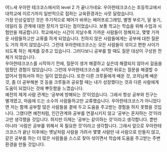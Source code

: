   어느새 우아한 테크코스에서의 level 2 가 끝나가네요. 우아한테크코스는 초등학교에서 대학교에 이르기까지 일반적으로 접하는 교육환경과는 사뭇 달랐습니다.  
  가장 인상깊었던 것은 주기적으로 페어가 바뀌는 페어프로그래밍, 별명 부르기, 말 놓기, 데일리 등 관계에 대한 장치가 있다는 점이었습니다. 보통 학교는 학습을 위해 수업과 시험만을 제공합니다. 학교에서는 시간이 지날수록 가까운 사람들이 정해지고, 몇몇 가까운 사람들하고만 교류를 하게 되었습니다. 친하지 않은 사람들에게는 공부에 대한 질문도 거의 하지 않았습니다. 그런데 우아한테크코스는 모든 사람들이 섞이고 편한 사이가 되도록 하는 체계를 갖추고 있습니다. 그러다보니 공부를 할 때도 질문 대상이 구성원 전체가 되었습니다.  
  우아한테크코스를 시작하기 전에, 질문이 생겨 해결하고 싶은데 해결되지 않아서 걸음을 멈췄던 경험이 많았습니다. 그런데 우아한테크코스를 시작한 뒤로는 질문을 해결할 수 없어서 멈춰서야 하는 일이 없었습니다. 또한 다른 크루들에게 배운 것, 코치님께 배운 것, 좀 더 공부해본 것 등을 크루들과 공유할 때는 내가 성장했다는 것과 다른 사람에게 도움이 되었다는 것에 뿌듯함을 느꼈습니다.  
  예전의 제게 사람 관계는 ‘공부에 방해되는 것’이었습니다. 그래서 항상 공부와 친구는 별개였고, 마음에 드는 소수의 사람들하고만 교류했습니다. 우아한테크코스가 아니었다면 저는 함께 공부할 많은 사람들을 곁에 두고 도움을 주고받는 경험을 하지 못했을 것입니다. 그랬다면 예전처럼, 인간관계와 공부를 연결시키지 않고 ‘공부는 혼자하는 것’이라고만 생각했을 것입니다. 하지만 이제는 ‘공부는 같이하는 것’이라고 생각합니다. 뿐만 아니라 ‘사람은 공부를 위해서 꼭 필요한 것’이라고 생각합니다. 그래서 앞으로 우아한테크코스가 끝난 이후에는 옛날처럼 사람을 가려서 몇몇 사람만 내 사람으로 만들지 않고, 같은 공부를 하는 더 많은 사람들을 스스로 찾아 섞이면서 학습에 도움을 주고받는 주변환경을 만들 것입니다.  
